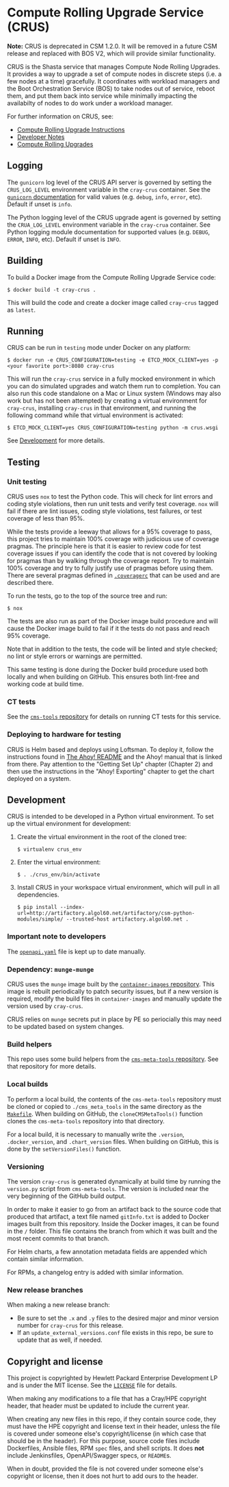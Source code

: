 # Compute Rolling Upgrade Service (CRUS)

**Note:** CRUS is deprecated in CSM 1.2.0. It will be removed in a future CSM release
and replaced with BOS V2, which will provide similar functionality.

CRUS is the Shasta service that manages Compute Node Rolling Upgrades.
It provides a way to upgrade a set of compute nodes in discrete steps
(i.e. a few nodes at a time) gracefully. It coordinates with workload
managers and the Boot Orchestration Service (BOS) to take nodes
out of service, reboot them, and put them back into service while
minimally impacting the availabilty of nodes to do work under a
workload manager.

For further information on CRUS, see:

- [Compute Rolling Upgrade Instructions](docs/Compute_Rolling_Upgrade_Instructions.md)
- [Developer Notes](docs/Developer_Notes.md)
- [Compute Rolling Upgrades](https://github.com/Cray-HPE/docs-csm/blob/main/operations/index.md#compute-rolling-upgrades)

## Logging

The `gunicorn` log level of the CRUS API server is governed by setting the
`CRUS_LOG_LEVEL` environment variable in the `cray-crus` container.
See the [`gunicorn` documentation](https://docs.gunicorn.org/) for valid values
(e.g. `debug`, `info`, `error`, etc). Default if unset is `info`.

The Python logging level of the CRUS upgrade agent is governed by setting the
`CRUA_LOG_LEVEL` environment variable in the `cray-crua` container.
See Python logging module documentation for supported values (e.g. `DEBUG`, `ERROR`,
`INFO`, etc). Default if unset is `INFO`.

## Building

To build a Docker image from the Compute Rolling Upgrade Service code:

```text
$ docker build -t cray-crus .
```

This will build the code and create a docker image called
`cray-crus` tagged as `latest`.

## Running

CRUS can be run in `testing` mode under Docker on any platform:

```text
$ docker run -e CRUS_CONFIGURATION=testing -e ETCD_MOCK_CLIENT=yes -p <your favorite port>:8080 cray-crus
```

This will run the `cray-crus` service in a fully mocked environment in
which you can do simulated upgrades and watch them run to completion.
You can also run this code standalone on a Mac or Linux system
(Windows may also work but has not been attempted) by creating a
virtual environment for `cray-crus`, installing `cray-crus` in that environment,
and running the following command while that virtual environment is
activated:

```text
$ ETCD_MOCK_CLIENT=yes CRUS_CONFIGURATION=testing python -m crus.wsgi
```

See [Development](#Development) for more details.

## Testing

### Unit testing

CRUS uses `nox` to test the Python code. This will check for lint errors
and coding style violations, then run unit tests and verify test coverage.
`nox` will fail if there are lint issues, coding style violations, test
failures, or test coverage of less than 95%.

While the tests provide a leeway that allows for a 95% coverage to
pass, this project tries to maintain 100% coverage with judicious use
of coverage pragmas. The principle here is that it is easier to
review code for test coverage issues if you can identify the code that
is not covered by looking for pragmas than by walking through the
coverage report. Try to maintain 100% coverage and try to
fully justify use of pragmas before using them. There are
several pragmas defined in [`.coveragerc`](.coveragerc) that can be used
and are described there.

To run the tests, go to the top of the source tree and run:

```text
$ nox
```

The tests are also run as part of the Docker image build procedure and
will cause the Docker image build to fail if it the tests do not pass
and reach 95% coverage.

Note that in addition to the tests, the code will be linted and style
checked; no lint or style errors or warnings are permitted.

This same testing is done during the Docker build procedure used both
locally and when building on GitHub. This ensures both lint-free and working code
at build time.

### CT tests

See the [`cms-tools` repository](https://github.com/Cray-HPE/cms-tools) for details
on running CT tests for this service.

### Deploying to hardware for testing

CRUS is Helm based and deploys using Loftsman. To deploy it, follow
the instructions found in
[The Ahoy! README](https://github.com/Cray-HPE/ahoy/blob/master/README.md)
and the Ahoy! manual that is linked from there. Pay attention to the
"Getting Set Up" chapter (Chapter 2) and then use the instructions in the
"Ahoy! Exporting" chapter to get the chart deployed on a system.

## Development

CRUS is intended to be developed in a Python virtual environment. To
set up the virtual environment for development:

1. Create the virtual environment in the root of the cloned tree:

   ```text
   $ virtualenv crus_env
   ```

1. Enter the virtual environment:

   ```text
   $ . ./crus_env/bin/activate
   ```

1. Install CRUS in your workspace virtual environment, which will pull
   in all dependencies.

   ```text
   $ pip install --index-url=http://artifactory.algol60.net/artifactory/csm-python-modules/simple/ --trusted-host artifactory.algol60.net .
   ```

### Important note to developers

The [`openapi.yaml`](api/openapi.yaml) file is kept up to date manually.

### Dependency: `munge-munge`

CRUS uses the `munge` image built by the
[`container-images` repository](https://github.com/Cray-HPE/container-images).
This image is rebuilt periodically to patch security issues, but if
a new version is required, modify the build files in `container-images`
and manually update the version used by `cray-crus`.

CRUS relies on `munge` secrets put in place by PE so periocially this may need
to be updated based on system changes.

### Build helpers

This repo uses some build helpers from the 
[`cms-meta-tools` repository](https://github.com/Cray-HPE/cms-meta-tools).
See that repository for more details.

### Local builds

To perform a local build, the contents of the `cms-meta-tools` repository must be cloned or copied
to `./cms_meta_tools` in the same directory as the [`Makefile`](Makefile). When building
on GitHub, the `cloneCMSMetaTools()` function clones the `cms-meta-tools` repository into that directory.

For a local build, it is necessary to manually write the `.version`, `.docker_version`, and
`.chart_version` files. When building on GitHub, this is done by the `setVersionFiles()` function.

### Versioning

The version `cray-crus` is generated dynamically at build time by running the `version.py` script from
`cms-meta-tools`. The version is included near the very beginning of the GitHub build output.

In order to make it easier to go from an artifact back to the source code that produced that artifact,
a text file named `gitInfo.txt` is added to Docker images built from this repository. Inside the Docker images,
it can be found in the `/` folder. This file contains the branch from which it was built and the most
recent commits to that branch.

For Helm charts, a few annotation metadata fields are appended which contain similar information.

For RPMs, a changelog entry is added with similar information.

### New release branches

When making a new release branch:

- Be sure to set the `.x` and `.y` files to the desired major and minor version number for `cray-crus` for this release. 
- If an `update_external_versions.conf` file exists in this repo, be sure to update that as well, if needed.

## Copyright and license

This project is copyrighted by Hewlett Packard Enterprise Development LP and is under the MIT
license. See the [`LICENSE`](LICENSE) file for details.

When making any modifications to a file that has a Cray/HPE copyright header, that header
must be updated to include the current year.

When creating any new files in this repo, if they contain source code, they must have
the HPE copyright and license text in their header, unless the file is covered under
someone else's copyright/license (in which case that should be in the header). For this
purpose, source code files include Dockerfiles, Ansible files, RPM `spec` files, and shell
scripts. It does **not** include Jenkinsfiles, OpenAPI/Swagger specs, or `README`s.

When in doubt, provided the file is not covered under someone else's copyright or license, then
it does not hurt to add ours to the header.
